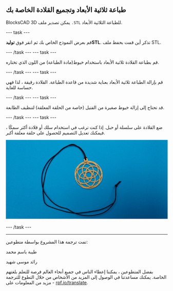 ## طباعة ثلاثية الأبعاد وتجميع القلادة الخاصة بك

BlocksCAD 3D يمكن تصدير ملف `.STL` للطباعة الثلاثية الأبعاد.

--- task ---

قم بعرض النموذج الخاص بك ثم انقر فوق **توليدSTL**. تذكر أين قمت بحفظ ملف STL.

--- /task --- --- task ---

قم بطباعة القلادة ثلاثية الأبعاد باستخدام خيوط(مادة الطباعة) من اللون الذي تختاره.

--- /task --- --- task ---

قم بإزالة الطباعة ثلاثية الأبعاد بعناية شديدة من قاعدة الطباعة. القلادة رقيقة ، لذا فهي حساسة للغاية.

--- /task --- --- task ---

قد تحتاج إلى إزالة خيوط صغيرة من الفتيل (خاصة من الحلقة المعلقة) لتنظيف الطابعة.

--- /task --- --- task ---

ضع القلادة على سلسلة أو حبل. إذا كنت ترغب في استخدام سلك أو قلادة أكثر سمكًا ، فيمكنك تعديل التصميم للحصول على حلقة معلقة أكبر.

![لقطة الشاشة](images/pendant-printed.png)

--- /task ---


***
تمت ترجمة هذا المشروع بواسطة متطوعين:

طيبة باسم محمد

رائد موسى شهيد

بفضل المتطوعين ، يمكننا إعطاء الناس في جميع أنحاء العالم فرصة للتعلم بلغتهم الخاصة. يمكنك مساعدتنا في الوصول إلى المزيد من الأشخاص من خلال التطوع للترجمة - مزيد من المعلومات على [rpf.io/translate](https://rpf.io/translate).
